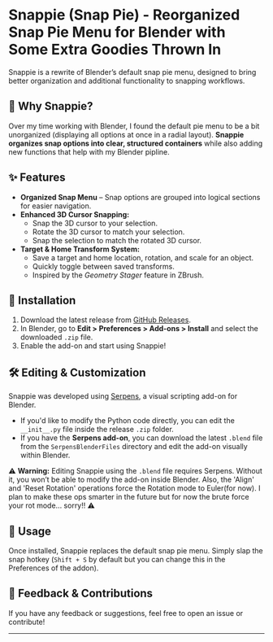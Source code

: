 # Snappie (Snap Pie) - Reorganized Snap Pie Menu for Blender with Some Extra Goodies Thrown In

Snappie is a rewrite of Blender’s default snap pie menu, designed to bring better organization and additional functionality to snapping workflows.  

## 🎯 Why Snappie?  
Over my time working with Blender, I found the default pie menu to be a bit unorganized (displaying all options at once in a radial layout). **Snappie organizes snap options into clear, structured containers** while also adding new functions that help with my Blender pipline.

## ✨ Features  
- **Organized Snap Menu** – Snap options are grouped into logical sections for easier navigation.  
- **Enhanced 3D Cursor Snapping:**  
  - Snap the 3D cursor to your selection.  
  - Rotate the 3D cursor to match your selection.  
  - Snap the selection to match the rotated 3D cursor.  
- **Target & Home Transform System:**  
  - Save a target and home location, rotation, and scale for an object.  
  - Quickly toggle between saved transforms.  
  - Inspired by the *Geometry Stager* feature in ZBrush.  

## 🔧 Installation  
1. Download the latest release from [GitHub Releases](https://github.com/jbikeler/Snappie_OpenSource/releases).  
2. In Blender, go to **Edit > Preferences > Add-ons > Install** and select the downloaded `.zip` file.  
3. Enable the add-on and start using Snappie!  

## 🛠 Editing & Customization  
Snappie was developed using [Serpens](https://blendermarket.com/products/serpens?search_id=38267490), a visual scripting add-on for Blender.  

- If you'd like to modify the Python code directly, you can edit the `__init__.py` file inside the release `.zip` folder.  
- If you have the **Serpens add-on**, you can download the latest `.blend` file from the `SerpensBlenderFiles` directory and edit the add-on visually within Blender.  

⚠ **Warning:** Editing Snappie using the `.blend` file requires Serpens. Without it, you won’t be able to modify the add-on inside Blender.
Also, the 'Align' and 'Reset Rotation' operations force the Rotation mode to Euler(for now). I plan to make these ops smarter in the future but for now the brute force your rot mode... sorry!! ⚠ 

## 🚀 Usage  
Once installed, Snappie replaces the default snap pie menu. Simply slap the snap hotkey (`Shift + S` by default but you can change this in the Preferences of the addon).  

## 💬 Feedback & Contributions  
If you have any feedback or suggestions, feel free to open an issue or contribute!  

---
